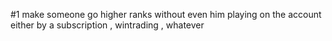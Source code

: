 #1
make someone go higher ranks without even him playing on the account
either by a subscription , wintrading , whatever